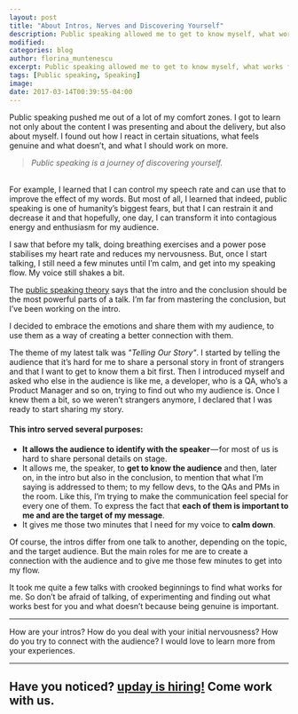 ```yaml
---
layout: post
title: "About Intros, Nerves and Discovering Yourself"
description: Public speaking allowed me to get to know myself, what works for me and what not. Here's what I learned about intros.
modified:
categories: blog
author: florina_muntenescu
excerpt: Public speaking allowed me to get to know myself, what works for me and what not. Here's what I learned about intros.
tags: [Public speaking, Speaking]
image:
date: 2017-03-14T00:39:55-04:00
---
```


Public speaking pushed me out of a lot of my comfort zones. I got to learn not only about the content I was presenting and about the delivery, but also about myself. I found out how I react in certain situations, what feels genuine and what doesn’t, and what I should work on more.
<br/>

> *Public speaking is a journey of discovering yourself.*

<br/>
For example, I learned that I can control my speech rate and can use that to improve the effect of my words. But most of all, I learned that indeed, public speaking is one of humanity’s biggest fears, but that I can restrain it and decrease it and that hopefully, one day, I can transform it into contagious energy and enthusiasm for my audience. 

I saw that before my talk, doing breathing exercises and a power pose stabilises my heart rate and reduces my nervousness. But, once I start talking, I still need a few minutes until I’m calm, and get into my speaking flow. My voice still shakes a bit.

The <a href="https://www.ted.com/read/ted-talks-the-official-ted-guide-to-public-speaking" target="blank">public speaking theory</a> says that the intro and the conclusion should be the most powerful parts of a talk. I’m far from mastering the conclusion, but I’ve been working on the intro. 

I decided to embrace the emotions and share them with my audience, to use them as a way of creating a better connection with them.

The theme of my latest talk was *"Telling Our Story"*. I started by telling the audience that it’s hard for me to share a personal story in front of strangers and that I want to get to know them a bit first. Then I introduced myself and asked who else in the audience is like me, a developer, who is a QA, who’s a Product Manager and so on, trying to find out who my audience is. Once I knew them a bit, so we weren’t strangers anymore, I declared that I was ready to start sharing my story.

#### This intro served several purposes:
* **It allows the audience to identify with the speaker** — for most of us is hard to share personal details on stage.
* It allows me, the speaker, to **get to know the audience** and then, later on, in the intro but also in the conclusion, to mention that what I’m saying is addressed to them; to my fellow devs, to the QAs and PMs in the room. Like this, I’m trying to make the communication feel special for every one of them. To express the fact that **each of them is important to me and are the target of my message**.
* It gives me those two minutes that I need for my voice to **calm down**. 

Of course, the intros differ from one talk to another, depending on the topic, and the target audience. But the main roles for me are to create a connection with the audience and to give me those few minutes to get into my flow. 


It took me quite a few talks with crooked beginnings to find what works for me. So don’t be afraid of talking, of experimenting and finding out what works best for you and what doesn’t because being genuine is important.

---

How are your intros? How do you deal with your initial nervousness? How do you try to connect with the audience? I would love to learn more from your experiences.

----

## Have you noticed? <a href="http://upday.github.io/jobs/" target="blank">upday is hiring!</a> Come work with us.
